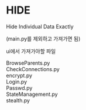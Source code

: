 # HIDE
Hide Individual Data Exactly

(main.py를 제외하고 가져가면 됨)

ui에서 가져가야할 파일
  
BrowseParents.py  
CheckConnections.py  
encrypt.py  
Login.py  
Passwd.py  
StateManagement.py  
stealth.py    
